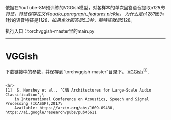 依据在YouTube-8M预训练的VGGish模型，对各样本的单次回答语音提取n*128的特征，特征保存在文件audio_paragraph_features.pickle。
为什么是n*128?因为1秒的语音特征是1*128，如果单次回答是5.3秒，那特征就是5*128。

执行入口：torchvggish-master里的main.py

---


# VGGish
下载链接中的参数，并保存到“torchvggish-master”目录下。
[VGGish](https://drive.google.com/drive/folders/1nRNK8x-7i7a87naxmLTCdi7SjSDaxyqG?usp=sharing)<sup>[1]</sup>, 



```

<hr>
[1]  S. Hershey et al., ‘CNN Architectures for Large-Scale Audio Classification’,\
    in International Conference on Acoustics, Speech and Signal Processing (ICASSP),2017\
    Available: https://arxiv.org/abs/1609.09430, https://ai.google/research/pubs/pub45611
    

